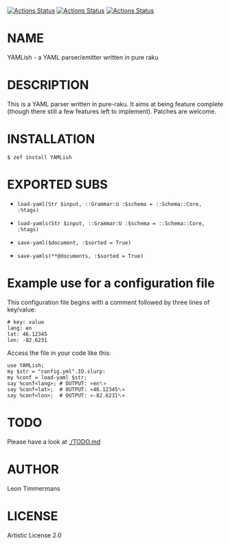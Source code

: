 [![Actions Status](https://github.com/tbrowder/yamlish/actions/workflows/linux.yml/badge.svg)](https://github.com/tbrowder/yamlish/actions) [![Actions Status](https://github.com/tbrowder/yamlish/actions/workflows/macos.yml/badge.svg)](https://github.com/tbrowder/yamlish/actions) [![Actions Status](https://github.com/tbrowder/yamlish/actions/workflows/windows.yml/badge.svg)](https://github.com/tbrowder/yamlish/actions)

NAME
====

YAMLish - a YAML parser/emitter written in pure raku

DESCRIPTION
===========

This is a YAML parser written in pure-raku. It aims at being feature complete (though there still a few features left to implement). Patches are welcome.

INSTALLATION
============

```console
$ zef install YAMLish
```

EXPORTED SUBS
=============

  * `load-yaml(Str $input, ::Grammar:U :$schema = ::Schema::Core, :%tags)`

  * `load-yamls(Str $input, ::Grammar:U :$schema = ::Schema::Core, :%tags)`

  * `save-yaml($document, :$sorted = True)`

  * `save-yamls(**@documents, :$sorted = True)`

Example use for a configuration file
====================================

This configuration file begins with a comment followed by three lines of key/value:

    # key: value
    lang: en
    lat: 46.12345
    lon: -82.6231

Access the file in your code like this:

    use YAMLish;
    my $str = "config.yml".IO.slurp:
    my %conf = load-yaml $str;
    say %conf<lang>; # OUTPUT: «en␤»
    say %conf<lat>;  # OUTPUT: «46.12345␤»
    say %conf<lon>;  # OUTPUT: «-82.6231␤»

TODO
====

Please have a look at [./TODO.md](./TODO.md)

AUTHOR
======

Leon Timmermans

LICENSE
=======

Artistic License 2.0


